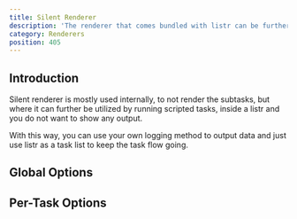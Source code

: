 ```yaml
---
title: Silent Renderer
description: 'The renderer that comes bundled with listr can be further customized.'
category: Renderers
position: 405
---
```


## Introduction

Silent renderer is mostly used internally, to not render the subtasks, but where it can further be utilized by running scripted tasks, inside a listr and you do not want to show any output.

With this way, you can use your own logging method to output data and just use listr as a task list to keep the task flow going.

## Global Options

<ExternalTsDoc src="https://raw.githubusercontent.com/cenk1cenk2/listr2/master/docs/classes/renderer_silent_renderer.SilentRenderer.md" behead="0" pick="rendererOptions"></ExternalTsDoc>

## Per-Task Options

<ExternalTsDoc src="https://raw.githubusercontent.com/cenk1cenk2/listr2/master/docs/classes/renderer_silent_renderer.SilentRenderer.md" behead="0" pick="rendererTaskOptions"></ExternalTsDoc>
